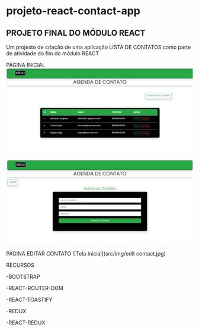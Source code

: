 # projeto-react-contact-app

## PROJETO FINAL DO MÓDULO REACT
Um projesto de criação de uma aplicação LISTA DE CONTATOS como parte de atividade do fim do módulo REACT 

PÁGINA INICIAL
![Tela Inicial](src/img/home.jpg)

![Adicionar](src/img/addcontact.jpg)


PÁGINA EDITAR CONTATO 
![Tela Inicial](src/img/edit contact.jpg)


RECURSOS

-BOOTSTRAP

-REACT-ROUTER-DOM

-REACT-TOASTIFY

-REDUX

-REACT-REDUX

